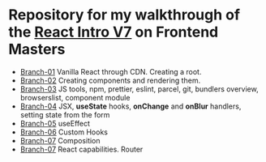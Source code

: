 # Repository for my walkthrough of the [React Intro V7](https://frontendmasters.com/courses/complete-react-v7) on Frontend Masters

* [Branch-01](https://github.com/skochdev/react-intro-v7/tree/01-vanilla-react) Vanilla React through CDN. Creating a
  root.
* [Branch-02](https://github.com/skochdev/react-intro-v7/tree/02-components) Creating components and rendering them.
* [Branch-03](https://github.com/skochdev/react-intro-v7/tree/03-js-tools) JS tools, npm, prettier, eslint, parcel,
  git, bundlers
  overview, browserslist, component module
* [Branch-04](https://github.com/skochdev/react-intro-v7/tree/04-core-concepts) JSX, **useState** hooks, **onChange**
  and **onBlur** handlers, setting state from the form
* [Branch-05](https://github.com/skochdev/react-intro-v7/tree/05-effects) useEffect
* [Branch-06](https://github.com/skochdev/react-intro-v7/tree/06-custom-hooks) Custom Hooks
* [Branch-07](https://github.com/skochdev/react-intro-v7/tree/07-component-composition) Composition
* [Branch-07](https://github.com/skochdev/react-intro-v7/tree/08-react-capabilities) React capabilities. Router